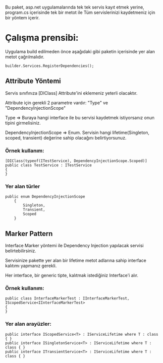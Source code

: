 Bu paket, asp.net uygulamalarında tek tek servis kayıt etmek yerine, program.cs içerisinde tek bir metot ile
Tüm servislerinizi kaydetmeniz için bir yöntem içerir.

# Çalışma prensibi:

Uygulama build edilmeden önce aşağıdaki gibi paketin içerisinde yer alan metot çağrılmalıdır.

```
builder.Services.RegisterDependencies();
```

## Attribute Yöntemi

Servis sınıfınıza [DIClass] Attribute'ini eklemeniz yeterli olacaktır.

Attribute için gerekli 2 parametre vardır: "Type" ve "DependencyInjectionScope"

Type => Buraya hangi interface ile bu servisi kaydetmek istiyorsanız onun tipini girmelisiniz.

DependencyInjectionScope => Enum. Servisin hangi lifetime(Singleton, scoped, transient) değerine sahip olacağını
belirtiyorsunuz.

### Örnek kullanım:
```
[DIClass(typeof(ITestService), DependencyInjectionScope.Scoped)]
public class TestService : ITestService
{
}
```

### Yer alan türler
```
public enum DependencyInjectionScope
    {
        Singleton,
        Transient,
        Scoped
    }
```


## Marker Pattern

Interface Marker yöntemi ile Dependency Injection yapılacak servisi belirtebilirsiniz.

Servisinize pakette yer alan bir lifetime metot adlarına sahip interface kalıtımı yapmanız gerekli.

Her interface, bir generic tipte, kalıtmak istediğiniz Interface'i alır.

### Örnek kullanım:

```
public class InterfaceMarkerTest : IInterfaceMarkerTest, IScopedService<IInterfaceMarkerTest>
{
}
```

### Yer alan arayüzler:
```
public interface IScopedService<T> : IServiceLifetime where T : class { }
public interface ISingletonService<T> : IServiceLifetime where T : class { }
public interface ITransientService<T> : IServiceLifetime where T : class { }
```
